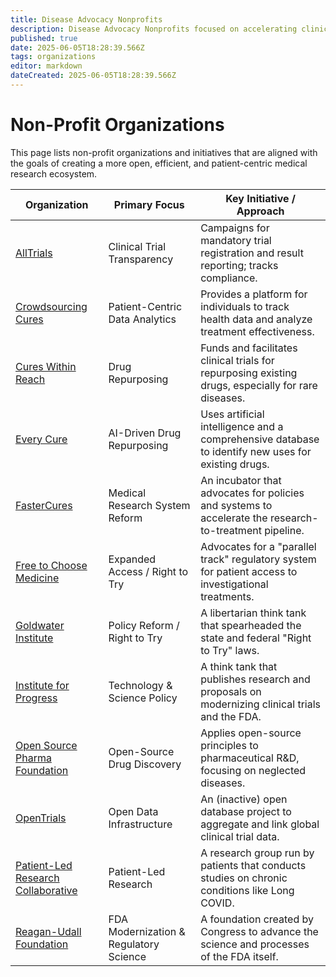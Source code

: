 ```yaml
---
title: Disease Advocacy Nonprofits
description: Disease Advocacy Nonprofits focused on accelerating clinical research
published: true
date: 2025-06-05T18:28:39.566Z
tags: organizations
editor: markdown
dateCreated: 2025-06-05T18:28:39.566Z
---
```


# Non-Profit Organizations

This page lists non-profit organizations and initiatives that are aligned with the goals of creating a more open, efficient, and patient-centric medical research ecosystem.

| Organization                                                                               | Primary Focus                                             | Key Initiative / Approach                                                                    |
| ------------------------------------------------------------------------------------------ | --------------------------------------------------------- | -------------------------------------------------------------------------------------------- |
| [AllTrials](./nonprofits/alltrials.md)                                                     | Clinical Trial Transparency                               | Campaigns for mandatory trial registration and result reporting; tracks compliance.          |
| [Crowdsourcing Cures](./nonprofits/crowdsourcing-cures.md)                                 | Patient-Centric Data Analytics                            | Provides a platform for individuals to track health data and analyze treatment effectiveness.  |
| [Cures Within Reach](./nonprofits/cures-within-reach.md)                                   | Drug Repurposing                                          | Funds and facilitates clinical trials for repurposing existing drugs, especially for rare diseases. |
| [Every Cure](./nonprofits/every-cure.md)                                                   | AI-Driven Drug Repurposing                                | Uses artificial intelligence and a comprehensive database to identify new uses for existing drugs. |
| [FasterCures](./nonprofits/fastercures.md)                                                 | Medical Research System Reform                            | An incubator that advocates for policies and systems to accelerate the research-to-treatment pipeline. |
| [Free to Choose Medicine](./nonprofits/free-to-choose-medicine.md)                         | Expanded Access / Right to Try                            | Advocates for a "parallel track" regulatory system for patient access to investigational treatments. |
| [Goldwater Institute](./nonprofits/goldwater-institute.md)                                 | Policy Reform / Right to Try                              | A libertarian think tank that spearheaded the state and federal "Right to Try" laws.         |
| [Institute for Progress](./nonprofits/institute-for-progress.md)                           | Technology & Science Policy                               | A think tank that publishes research and proposals on modernizing clinical trials and the FDA. |
| [Open Source Pharma Foundation](./nonprofits/open-source-pharma-foundation.md)             | Open-Source Drug Discovery                                | Applies open-source principles to pharmaceutical R&D, focusing on neglected diseases.        |
| [OpenTrials](./nonprofits/opentrials.md)                                                   | Open Data Infrastructure                                  | An (inactive) open database project to aggregate and link global clinical trial data.          |
| [Patient-Led Research Collaborative](./nonprofits/patient-led-research-collaborative.md)   | Patient-Led Research                                      | A research group run by patients that conducts studies on chronic conditions like Long COVID.  |
| [Reagan-Udall Foundation](./nonprofits/reagan-udall-foundation.md)                         | FDA Modernization & Regulatory Science                    | A foundation created by Congress to advance the science and processes of the FDA itself.     |